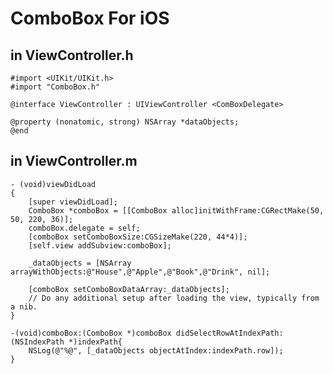ComboBox For iOS
==============

in ViewController.h
--------------

    #import <UIKit/UIKit.h>
    #import "ComboBox.h"

    @interface ViewController : UIViewController <ComBoxDelegate>

    @property (nonatomic, strong) NSArray *dataObjects;
    @end
    
in ViewController.m
--------------
    
    - (void)viewDidLoad
    {
        [super viewDidLoad];
        ComboBox *comboBox = [[ComboBox alloc]initWithFrame:CGRectMake(50, 50, 220, 36)];
        comboBox.delegate = self;
        [comboBox setComboBoxSize:CGSizeMake(220, 44*4)];
        [self.view addSubview:comboBox];
    
        _dataObjects = [NSArray arrayWithObjects:@"House",@"Apple",@"Book",@"Drink", nil];
    
        [comboBox setComboBoxDataArray:_dataObjects];
    	// Do any additional setup after loading the view, typically from a nib.
    }

    -(void)comboBox:(ComboBox *)comboBox didSelectRowAtIndexPath:(NSIndexPath *)indexPath{
        NSLog(@"%@", [_dataObjects objectAtIndex:indexPath.row]);
    }